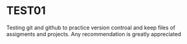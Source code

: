 # TEST01
Testing git and github to practice version controal and keep files of assigments and projects.
Any recommendation is greatly appreciated
